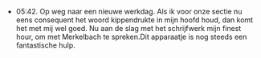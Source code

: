 - 05:42. Op weg naar een nieuwe werkdag. Als ik voor onze sectie nu eens consequent het woord kippendrukte in mijn hoofd houd, dan komt het met mij wel goed. Nu aan de slag met het schrijfwerk mijn finest hour, om met Merkelbach te spreken.Dit apparaatje is nog steeds een fantastische hulp.